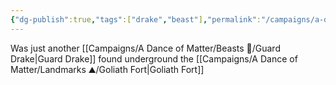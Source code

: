 ```yaml
---
{"dg-publish":true,"tags":["drake","beast"],"permalink":"/campaigns/a-dance-of-matter/beasts/blue-drake/","dgPassFrontmatter":true}
---
```


Was just another [[Campaigns/A Dance of Matter/Beasts 🐻/Guard Drake\|Guard Drake]] found underground the [[Campaigns/A Dance of Matter/Landmarks ⛰/Goliath Fort\|Goliath Fort]]